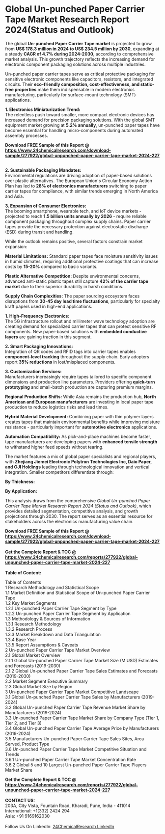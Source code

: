 <h1>Global Un-punched Paper Carrier Tape Market Research Report 2024(Status and Outlook)</h1><p>The global <strong>Un-punched Paper Carrier Tape market</strong> is projected to grow from <strong>US$ 178.3 million in 2024 to US$ 234.5 million by 2030</strong>, expanding at a steady <strong>CAGR of 4.7% during 2024-2030</strong>, according to comprehensive market analysis. This growth trajectory reflects the increasing demand for electronic component packaging solutions across multiple industries.</p><p>Un-punched paper carrier tapes serve as critical protective packaging for sensitive electronic components like capacitors, resistors, and integrated circuits. Their <strong>eco-friendly composition, cost-effectiveness, and static-free properties</strong> make them indispensable in modern electronics manufacturing, particularly for surface-mount technology (SMT) applications.</p><p><strong>1. Electronics Miniaturization Trend:</strong><br>
The relentless push toward smaller, more compact electronic devices has increased demand for precision packaging solutions. With the global SMT equipment market growing at <strong>5.2% annually</strong>, un-punched paper tapes have become essential for handling micro-components during automated assembly processes.</p><div><b>Download FREE Sample of this Report @ 
            <a href="https://www.24chemicalresearch.com/download-sample/277922/global-unpunched-paper-carrier-tape-market-2024-227">
            https://www.24chemicalresearch.com/download-sample/277922/global-unpunched-paper-carrier-tape-market-2024-227</a></b></div><br><p><strong>2. Sustainable Packaging Mandates:</strong><br>
Environmental regulations are driving adoption of paper-based solutions over plastic alternatives. The European Union's Circular Economy Action Plan has led to <strong>28% of electronics manufacturers</strong> switching to paper carrier tapes for compliance, with similar trends emerging in North America and Asia.</p><p><strong>3. Expansion of Consumer Electronics:</strong><br>
The booming smartphone, wearable tech, and IoT device markets - projected to reach <strong>1.5 billion units annually by 2026</strong> - require reliable component packaging throughout complex supply chains. Paper carrier tapes provide the necessary protection against electrostatic discharge (ESD) during transit and handling.</p><p>While the outlook remains positive, several factors constrain market expansion:</p><p><strong>Material Limitations:</strong> Standard paper tapes face moisture sensitivity issues in humid climates, requiring additional protective coatings that can increase costs by <strong>15-20%</strong> compared to basic variants.</p><p><strong>Plastic Alternative Competition:</strong> Despite environmental concerns, advanced anti-static plastic tapes still capture <strong>42% of the carrier tape market</strong> due to their superior durability in harsh conditions.</p><p><strong>Supply Chain Complexities:</strong> The paper sourcing ecosystem faces disruptions from <strong>30-45 day lead time fluctuations</strong>, particularly for specialty kraft papers used in high-end applications.</p><p><strong>1. High-Frequency Electronics:</strong><br>
The 5G infrastructure rollout and millimeter wave technology adoption are creating demand for specialized carrier tapes that can protect sensitive RF components. New paper-based solutions with <strong>embedded conductive layers</strong> are gaining traction in this segment.</p><p><strong>2. Smart Packaging Innovations:</strong><br>
Integration of QR codes and RFID tags into carrier tapes enables <strong>component-level tracking</strong> throughout the supply chain. Early adopters report <strong>35% reductions</strong> in lost/misplaced components.</p><p><strong>3. Customization Services:</strong><br>
Manufacturers increasingly require tapes tailored to specific component dimensions and production line parameters. Providers offering <strong>quick-turn prototyping</strong> and small-batch production are capturing premium margins.</p><p><strong>Regional Production Shifts:</strong> While Asia remains the production hub, <strong>North American and European manufacturers</strong> are investing in local paper tape production to reduce logistics risks and lead times.</p><p><strong>Hybrid Material Development:</strong> Combining paper with thin polymer layers creates tapes that maintain environmental benefits while improving moisture resistance - particularly important for <strong>automotive electronics</strong> applications.</p><p><strong>Automation Compatibility:</strong> As pick-and-place machines become faster, tape manufacturers are developing papers with <strong>enhanced tensile strength</strong> to withstand higher feed speeds without tearing.</p><p>The market features a mix of global paper specialists and regional players, with <strong>Zhejiang Jiemei Electronic Polytron Technologies Inc, Daio Paper, and OJI Holdings</strong> leading through technological innovation and vertical integration. Smaller competitors differentiate through:</p><p><strong>By Thickness:</strong></p><p><strong>By Application:</strong></p><p>This analysis draws from the comprehensive <em>Global Un-punched Paper Carrier Tape Market Research Report 2024 (Status and Outlook)</em>, which provides detailed segmentation, competitive analysis, and growth projections through 2030. The report serves as an essential resource for stakeholders across the electronics manufacturing value chain.</p><div><b>Download FREE Sample of this Report @ 
            <a href="https://www.24chemicalresearch.com/download-sample/277922/global-unpunched-paper-carrier-tape-market-2024-227">
            https://www.24chemicalresearch.com/download-sample/277922/global-unpunched-paper-carrier-tape-market-2024-227</a></b></div><br><div><b>Get the Complete Report & TOC @ 
            <a href="https://www.24chemicalresearch.com/reports/277922/global-unpunched-paper-carrier-tape-market-2024-227">
            https://www.24chemicalresearch.com/reports/277922/global-unpunched-paper-carrier-tape-market-2024-227</a></b></div><br>
            <b>Table of Content:</b><p>Table of Contents<br />
1 Research Methodology and Statistical Scope<br />
1.1 Market Definition and Statistical Scope of Un-punched Paper Carrier Tape<br />
1.2 Key Market Segments<br />
1.2.1 Un-punched Paper Carrier Tape Segment by Type<br />
1.2.2 Un-punched Paper Carrier Tape Segment by Application<br />
1.3 Methodology & Sources of Information<br />
1.3.1 Research Methodology<br />
1.3.2 Research Process<br />
1.3.3 Market Breakdown and Data Triangulation<br />
1.3.4 Base Year<br />
1.3.5 Report Assumptions & Caveats<br />
2 Un-punched Paper Carrier Tape Market Overview<br />
2.1 Global Market Overview<br />
2.1.1 Global Un-punched Paper Carrier Tape Market Size (M USD) Estimates and Forecasts (2019-2030)<br />
2.1.2 Global Un-punched Paper Carrier Tape Sales Estimates and Forecasts (2019-2030)<br />
2.2 Market Segment Executive Summary<br />
2.3 Global Market Size by Region<br />
3 Un-punched Paper Carrier Tape Market Competitive Landscape<br />
3.1 Global Un-punched Paper Carrier Tape Sales by Manufacturers (2019-2024)<br />
3.2 Global Un-punched Paper Carrier Tape Revenue Market Share by Manufacturers (2019-2024)<br />
3.3 Un-punched Paper Carrier Tape Market Share by Company Type (Tier 1, Tier 2, and Tier 3)<br />
3.4 Global Un-punched Paper Carrier Tape Average Price by Manufacturers (2019-2024)<br />
3.5 Manufacturers Un-punched Paper Carrier Tape Sales Sites, Area Served, Product Type<br />
3.6 Un-punched Paper Carrier Tape Market Competitive Situation and Trends<br />
3.6.1 Un-punched Paper Carrier Tape Market Concentration Rate<br />
3.6.2 Global 5 and 10 Largest Un-punched Paper Carrier Tape Players Market Share </p><div><b>Get the Complete Report & TOC @ 
            <a href="https://www.24chemicalresearch.com/reports/277922/global-unpunched-paper-carrier-tape-market-2024-227">
            https://www.24chemicalresearch.com/reports/277922/global-unpunched-paper-carrier-tape-market-2024-227</a></b></div><br><b>CONTACT US:</b><br>
            203A, City Vista, Fountain Road, Kharadi, Pune, India - 411014<br>
            International: +1(332) 2424 294<br>
            Asia: +91 9169162030 <br><br>
            Follow Us On LinkedIn: <a href="https://www.linkedin.com/company/24chemicalresearch/">24ChemicalResearch LinkedIn</a>
